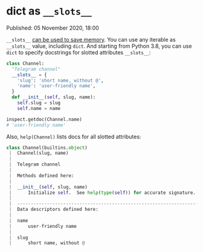 # dict as `__slots__`

Published: 05 November 2020, 18:00

`__slots__` [can be used to save memory](https://t.me/pythonetc/233). You can use any iterable as `__slots__` value, including `dict`. And starting from Python 3.8, you can use `dict` to specify docstrings for slotted attributes `__slots__`:

```python
class Channel:
  "Telegram channel"
  __slots__ = {
    'slug': 'short name, without @',
    'name': 'user-friendly name',
  }
  def __init__(self, slug, name):
    self.slug = slug
    self.name = name

inspect.getdoc(Channel.name)
# 'user-friendly name'
```

Also, `help(Channel)` lists docs for all slotted attributes:

```python
class Channel(builtins.object)
 |  Channel(slug, name)
 |
 |  Telegram channel
 |
 |  Methods defined here:
 |
 |  __init__(self, slug, name)
 |      Initialize self.  See help(type(self)) for accurate signature.
 |
 |  ----------------------------------------------------------------------
 |  Data descriptors defined here:
 |
 |  name
 |      user-friendly name
 |
 |  slug
 |      short name, without @
```
